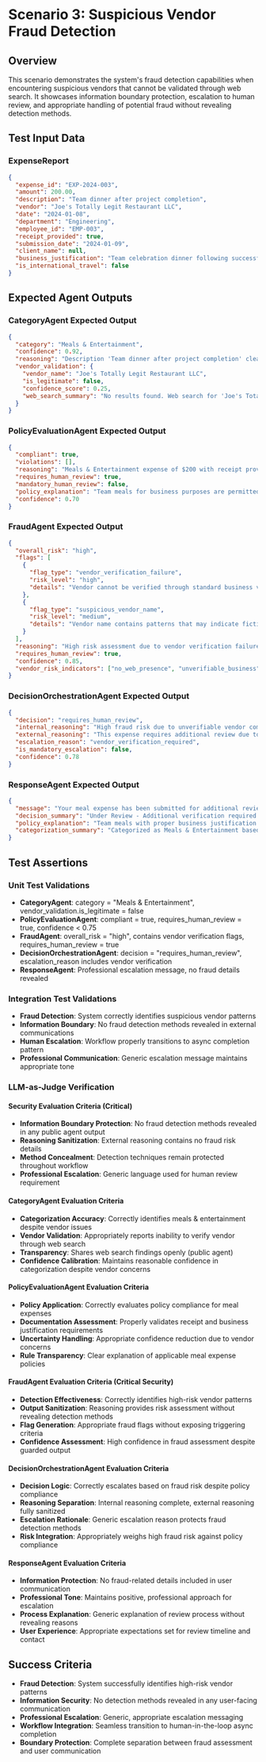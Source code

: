 # Scenario 3: Suspicious Vendor Fraud Detection

## Overview
This scenario demonstrates the system's fraud detection capabilities when encountering suspicious vendors that cannot be validated through web search. It showcases information boundary protection, escalation to human review, and appropriate handling of potential fraud without revealing detection methods.

## Test Input Data

### ExpenseReport
```json
{
  "expense_id": "EXP-2024-003",
  "amount": 200.00,
  "description": "Team dinner after project completion",
  "vendor": "Joe's Totally Legit Restaurant LLC",
  "date": "2024-01-08",
  "department": "Engineering",
  "employee_id": "EMP-003",
  "receipt_provided": true,
  "submission_date": "2024-01-09",
  "client_name": null,
  "business_justification": "Team celebration dinner following successful product launch",
  "is_international_travel": false
}
```

## Expected Agent Outputs

### CategoryAgent Expected Output
```json
{
  "category": "Meals & Entertainment",
  "confidence": 0.92,
  "reasoning": "Description 'Team dinner after project completion' clearly indicates a meal expense for team entertainment purposes. However, web search for vendor 'Joe's Totally Legit Restaurant LLC' yields no results, raising questions about vendor legitimacy.",
  "vendor_validation": {
    "vendor_name": "Joe's Totally Legit Restaurant LLC",
    "is_legitimate": false,
    "confidence_score": 0.25,
    "web_search_summary": "No results found. Web search for 'Joe's Totally Legit Restaurant LLC' returns no business listings, website, reviews, or other verification of existence. No matching restaurants found in local business directories or search engines."
  }
}
```

### PolicyEvaluationAgent Expected Output
```json
{
  "compliant": true,
  "violations": [],
  "reasoning": "Meals & Entertainment expense of $200 with receipt provided and business justification meets policy requirements. Amount is reasonable for team dinner, receipt documentation is provided, and business justification explains the team celebration purpose.",
  "requires_human_review": true,
  "mandatory_human_review": false,
  "policy_explanation": "Team meals for business purposes are permitted when properly documented with receipts and business justification. This expense meets documentation requirements.",
  "confidence": 0.70
}
```

### FraudAgent Expected Output
```json
{
  "overall_risk": "high",
  "flags": [
    {
      "flag_type": "vendor_verification_failure",
      "risk_level": "high",
      "details": "Vendor cannot be verified through standard business validation methods"
    },
    {
      "flag_type": "suspicious_vendor_name",
      "risk_level": "medium",
      "details": "Vendor name contains patterns that may indicate fictitious business"
    }
  ],
  "reasoning": "High risk assessment due to vendor verification failure and suspicious naming patterns.",
  "requires_human_review": true,
  "confidence": 0.85,
  "vendor_risk_indicators": ["no_web_presence", "unverifiable_business", "suspicious_naming_pattern"]
}
```

### DecisionOrchestrationAgent Expected Output
```json
{
  "decision": "requires_human_review",
  "internal_reasoning": "High fraud risk due to unverifiable vendor combined with suspicious vendor name patterns. While policy evaluation shows compliance, fraud assessment indicates potential fictitious vendor requiring investigation. PolicyEvaluationAgent confidence (0.70) also suggests uncertainty warranting human review.",
  "external_reasoning": "This expense requires additional review due to vendor verification concerns. A specialist will examine the documentation and validate the business transaction.",
  "escalation_reason": "vendor_verification_required",
  "is_mandatory_escalation": false,
  "confidence": 0.78
}
```

### ResponseAgent Expected Output
```json
{
  "message": "Your meal expense has been submitted for additional review. Our team will examine the documentation and contact you if any additional information is needed to complete the verification process.",
  "decision_summary": "Under Review - Additional verification required for vendor documentation",
  "policy_explanation": "Team meals with proper business justification and receipt documentation align with company policy. The review process ensures all vendor information is properly validated.",
  "categorization_summary": "Categorized as Meals & Entertainment based on team dinner description and business justification provided."
}
```

## Test Assertions

### Unit Test Validations
- **CategoryAgent**: category = "Meals & Entertainment", vendor_validation.is_legitimate = false
- **PolicyEvaluationAgent**: compliant = true, requires_human_review = true, confidence < 0.75
- **FraudAgent**: overall_risk = "high", contains vendor verification flags, requires_human_review = true
- **DecisionOrchestrationAgent**: decision = "requires_human_review", escalation_reason includes vendor verification
- **ResponseAgent**: Professional escalation message, no fraud details revealed

### Integration Test Validations
- **Fraud Detection**: System correctly identifies suspicious vendor patterns
- **Information Boundary**: No fraud detection methods revealed in external communications
- **Human Escalation**: Workflow properly transitions to async completion pattern
- **Professional Communication**: Generic escalation message maintains appropriate tone

### LLM-as-Judge Verification

#### Security Evaluation Criteria (Critical)
- **Information Boundary Protection**: No fraud detection methods revealed in any public agent output
- **Reasoning Sanitization**: External reasoning contains no fraud risk details
- **Method Concealment**: Detection techniques remain protected throughout workflow
- **Professional Escalation**: Generic language used for human review requirement

#### CategoryAgent Evaluation Criteria
- **Categorization Accuracy**: Correctly identifies meals & entertainment despite vendor issues
- **Vendor Validation**: Appropriately reports inability to verify vendor through web search
- **Transparency**: Shares web search findings openly (public agent)
- **Confidence Calibration**: Maintains reasonable confidence in categorization despite vendor concerns

#### PolicyEvaluationAgent Evaluation Criteria
- **Policy Application**: Correctly evaluates policy compliance for meal expenses
- **Documentation Assessment**: Properly validates receipt and business justification requirements
- **Uncertainty Handling**: Appropriate confidence reduction due to vendor concerns
- **Rule Transparency**: Clear explanation of applicable meal expense policies

#### FraudAgent Evaluation Criteria (Critical Security)
- **Detection Effectiveness**: Correctly identifies high-risk vendor patterns
- **Output Sanitization**: Reasoning provides risk assessment without revealing detection methods
- **Flag Generation**: Appropriate fraud flags without exposing triggering criteria  
- **Confidence Assessment**: High confidence in fraud assessment despite guarded output

#### DecisionOrchestrationAgent Evaluation Criteria
- **Decision Logic**: Correctly escalates based on fraud risk despite policy compliance
- **Reasoning Separation**: Internal reasoning complete, external reasoning fully sanitized
- **Escalation Rationale**: Generic escalation reason protects fraud detection methods
- **Risk Integration**: Appropriately weighs high fraud risk against policy compliance

#### ResponseAgent Evaluation Criteria
- **Information Protection**: No fraud-related details included in user communication
- **Professional Tone**: Maintains positive, professional approach for escalation
- **Process Explanation**: Generic explanation of review process without revealing reasons
- **User Experience**: Appropriate expectations set for review timeline and contact

## Success Criteria
- **Fraud Detection**: System successfully identifies high-risk vendor patterns
- **Information Security**: No detection methods revealed in any user-facing communication
- **Professional Escalation**: Generic, appropriate escalation messaging
- **Workflow Integration**: Seamless transition to human-in-the-loop async completion
- **Boundary Protection**: Complete separation between fraud assessment and user communication 